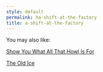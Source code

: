 ```yaml
---
style: default
permalink: Xa-shift-at-the-factory
title: a-shift-at-the-factory
---
```

You may also like:

[Show You What All That Howl Is For](http://scp-wiki.net/show-you-what-all-that-howl-is-for)

[The Old Ice](http://scp-wiki.net/the-old-ice)
